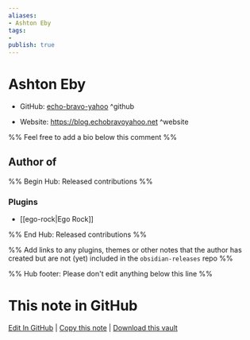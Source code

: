 ```yaml
---
aliases:
- Ashton Eby
tags:
- 
publish: true
---
```


# Ashton Eby

- GitHub: [echo-bravo-yahoo](https://github.com/echo-bravo-yahoo/) ^github
<!-- - Discord: `@` ^discord-->
- Website: <https://blog.echobravoyahoo.net> ^website
<!-- - [[Publish sites|Publish site]]: <https://> ^publish-->

%% Feel free to add a bio below this comment %%


## Author of

%% Begin Hub: Released contributions %%
### Plugins
- [[ego-rock|Ego Rock]]

%% End Hub: Released contributions %%

%% Add links to any plugins, themes or other notes that the author has created but are not (yet) included in the `obsidian-releases` repo %%

<!--
### Unlisted plugins
-->

<!--
### Others
-->

<!--
## Sponsor this author
-->

<!-- - [[GitHub sponsors]]: [Sponsor @echo-bravo-yahoo on GitHub Sponsors](https://github.com/sponsors/echo-bravo-yahoo) ^github-sponsor-->
<!-- - [[Buy me a coffee]]: <https://> ^buy-me-a-coffee-->
<!-- - [[PayPal]]: <https://> ^paypal-->
<!-- - [[Patreon]]: <https://> ^patreon-->

<!--
## Follow this author
-->

<!-- - [[YouTube Channels|On YouTube]]: <https://> ^youtube-->
<!-- - Twitter: <https://> ^twitter-->
<!-- - ... -->

%% Hub footer: Please don't edit anything below this line %%

# This note in GitHub

<span class="git-footer">[Edit In GitHub](https://github.dev/obsidian-community/obsidian-hub/blob/main/01%20-%20Community/People/echo-bravo-yahoo.md "git-hub-edit-note") | [Copy this note](https://raw.githubusercontent.com/obsidian-community/obsidian-hub/main/01%20-%20Community/People/echo-bravo-yahoo.md "git-hub-copy-note") | [Download this vault](https://github.com/obsidian-community/obsidian-hub/archive/refs/heads/main.zip "git-hub-download-vault") </span>
